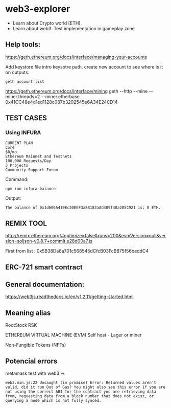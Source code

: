 
# web3-explorer

  - Learn about Crypto world [ETH].
  - Learn about web3. Test implementation in gameplay zone


## Help tools: 

https://geth.ethereum.org/docs/interface/managing-your-accounts

Add keystore file intro keysotre path. create new account to see where is it on outputs.
```
geth account list
```

https://geth.ethereum.org/docs/interface/mining
geth --http --mine --miner.threads=2 --miner.etherbase 0x41CC48e4d1ed1128c087b3202545e6A34E240D14





## TEST CASES

### Using INFURA

```
CURRENT PLAN
Core
$0/mo
Ethereum Mainnet and Testnets
100,000 Requests/Day
3 Projects
Community Support Forum
```

Command:
```
npm run infura-balance
```

Output:
```
The balance of 0x1d606A410Ec30EEF3a88183aAd409f40a205C921 is: 0 ETH.
```


## REMIX TOOL

http://remix.ethereum.org/#optimize=false&runs=200&evmVersion=null&version=soljson-v0.8.7+commit.e28d00a7.js

First from list : 0x5B38Da6a701c568545dCfcB03FcB875f56beddC4

## ERC-721 smart contract




## General documentation:

https://web3js.readthedocs.io/en/v1.2.11/getting-started.html


## Meaning alias

 RootStock  RSK 

 ETHEREUM VIRTUAL MACHINE (EVM)  Self host - Lager or miner

 Non-Fungible Tokens (NFTs) 


## Potencial errors 


metamask test with web3 ->
```
web3.min.js:22 Uncaught (in promise) Error: Returned values aren't valid, did it run Out of Gas? You might also see this error if you are not using the correct ABI for the contract you are retrieving data from, requesting data from a block number that does not exist, or querying a node which is not fully synced.
```
